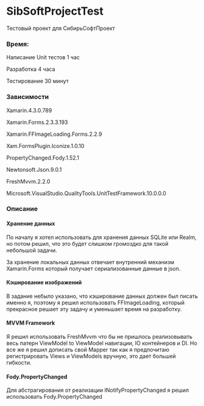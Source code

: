# SibSoftProjectTest
Тестовый проект для СибирьСофтПроект

### Время:
Написание Unit тестов 1 час

Разработка 4 часа

Тестирование 30 минут

### Зависимости
Xamarin.4.3.0.789

Xamarin.Forms.2.3.3.193

Xamarin.FFImageLoading.Forms.2.2.9

Xam.FormsPlugin.Iconize.1.0.10

PropertyChanged.Fody.1.52.1

Newtonsoft.Json.9.0.1

FreshMvvm.2.2.0

Microsoft.VisualStudio.QualityTools.UnitTestFramework.10.0.0.0

### Описание

#### Хранение данных
По началу я хотел использовать для хранения данных SQLite или Realm, но потом решил, 
что это будет слишком громоздко для такой небольшой задачи. 

За хранение локальных данных отвечает внутренний механизм Xamarin.Forms который получает сериализованные данные в json.

#### Кэширование изображений
В задание небыло указано, что кэширование данных должен был писать именно я, поэтому я решил использовать FFImageLoading,
который прекрасное решает эту задачу и уменьшает время на разработку.

#### MVVM Framework 
Я решил использовать FreshMvvm что бы не пришлось реализовывать весь патерн ViewModel to ViewModel навигации, IO контейнеров и DI. 
Но все же я решил дописать свой Mapper так как я предпочитаю регистрировать Views и ViewModels вручную, это дает большей гибкости.

#### Fody.PropertyChanged
Для абстрагирования от реализации INotifyPropertyChanged я решил использовать Fody.PropertyChanged
